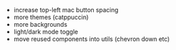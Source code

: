 - increase top-left mac button spacing
- more themes (catppuccin)
- more backgrounds
- light/dark mode toggle
- move reused components into utils (chevron down etc)
